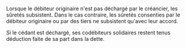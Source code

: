 Lorsque le débiteur originaire n'est pas déchargé par le créancier, les sûretés subsistent. Dans le cas contraire, les sûretés consenties par le débiteur originaire ou par des tiers ne subsistent qu'avec leur accord.


Si le cédant est déchargé, ses codébiteurs solidaires restent tenus déduction faite de sa part dans la dette.


